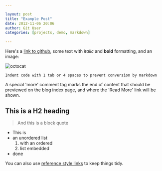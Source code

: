 ```yaml
---

layout: post
title: "Example Post"
date: 2012-11-06 20:06
author: Git User
categories: [projects, demo, markdown]

---
```


Here's a [link to github](http://github.com), some text with *italic* and **bold**
formatting, and an image:

![octocat](https://github.com/images/icons/emoji/octocat.png)

    Indent code with 1 tab or 4 spaces to prevent conversion by markdown

<!-- this is a HTML comment. It can span one line, or several,
     and will not appear in the browser when rendered as HTML -->

A special 'more' comment tag marks the end of content that should be previewed on
the blog index page, and where the 'Read More' link will be shown.

<!-- more -->


## This is a H2 heading

> And this is a block quote

- This is
- an unordered list
    1. with an ordered
    2. list embedded
- done


You can also use [reference style links][twttr] to keep things tidy.

[twttr]: http://twitter.com
